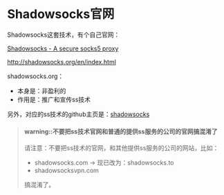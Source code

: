 # Shadowsocks官网

Shadowsocks这套技术，有个自己官网：

[Shadowsocks - A secure socks5 proxy](http://shadowsocks.org/en/index.html)

http://shadowsocks.org/en/index.html

shadowsocks.org：

* 本身是：非盈利的
* 作用是：推广和宣传ss技术

另外，对应的ss技术的github主页是：[shadowsocks](https://github.com/shadowsocks)

> #### warning::不要把ss技术官网和普通的提供ss服务的公司的官网搞混淆了
>
> 请注意：不要把ss技术的官网，和其他提供ss服务的公司的网站，比如：
> * shadowsocks.com -> 现已改为：shadowsocks.to
> * shadowsocksvpn.com
>
> 搞混淆了。
